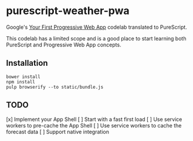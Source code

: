 # purescript-weather-pwa

Google's [Your First Progressive Web App](https://developers.google.com/web/fundamentals/getting-started/codelabs/your-first-pwapp/) codelab translated to PureScript.

This codelab has a limited scope and is a good place to start learning both PureScript and Progressive Web App concepts.

## Installation

```
bower install
npm install
pulp browserify --to static/bundle.js
```

## TODO

[x] Implement your App Shell
[ ] Start with a fast first load
[ ] Use service workers to pre-cache the App Shell
[ ] Use service workers to cache the forecast data
[ ] Support native integration
